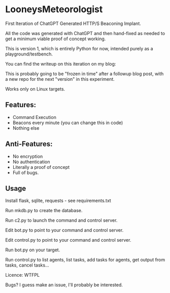 # LooneysMeteorologist

First Iteration of ChatGPT Generated HTTP/S Beaconing Implant.

All the code was generated with ChatGPT and then hand-fixed as needed to get a minimum viable proof of concept working.

This is version 1, which is entirely Python for now, intended purely as a playground/testbench.

You can find the writeup on this iteration on my blog: 

This is probably going to be "frozen in time" after a followup blog post, with a new repo for the next "version" in this experiment.

Works only on Linux targets. 

## Features:
* Command Execution
* Beacons every minute (you can change this in code)
* Nothing else

## Anti-Features:
* No encryption
* No authentication
* Literally a proof of concept
* Full of bugs.

## Usage
Install flask, sqlite, requests - see requirements.txt

Run mkdb.py to create the database.

Run c2.py to launch the command and control server. 

Edit bot.py to point to your command and control server. 

Edit control.py to point to your command and control server.

Run bot.py on your target.

Run control.py to list agents, list tasks, add tasks for agents, get output from tasks, cancel tasks... 



Licence: WTFPL

Bugs? I guess make an issue, I'll probably be interested. 
